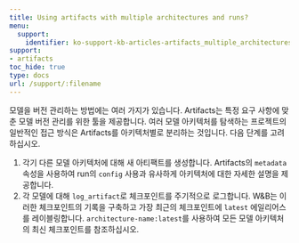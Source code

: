 ```yaml
---
title: Using artifacts with multiple architectures and runs?
menu:
  support:
    identifier: ko-support-kb-articles-artifacts_multiple_architectures_runs
support:
- artifacts
toc_hide: true
type: docs
url: /support/:filename
---
```


모델을 버전 관리하는 방법에는 여러 가지가 있습니다. Artifacts는 특정 요구 사항에 맞춘 모델 버전 관리를 위한 툴을 제공합니다. 여러 모델 아키텍처를 탐색하는 프로젝트의 일반적인 접근 방식은 Artifacts를 아키텍처별로 분리하는 것입니다. 다음 단계를 고려하십시오.

1. 각기 다른 모델 아키텍처에 대해 새 아티팩트를 생성합니다. Artifacts의 `metadata` 속성을 사용하여 run의 `config` 사용과 유사하게 아키텍처에 대한 자세한 설명을 제공합니다.
2. 각 모델에 대해 `log_artifact`로 체크포인트를 주기적으로 로그합니다. W&B는 이러한 체크포인트의 기록을 구축하고 가장 최근의 체크포인트에 `latest` 에일리어스를 레이블링합니다. `architecture-name:latest`를 사용하여 모든 모델 아키텍처의 최신 체크포인트를 참조하십시오.

